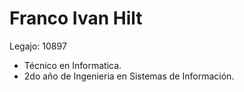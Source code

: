 # Franco Ivan Hilt
Legajo: 10897
* Técnico en Informatica.
* 2do año de Ingenieria en Sistemas de Información.




